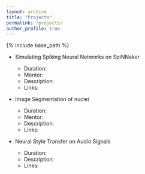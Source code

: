 ```yaml
---
layout: archive
title: "Projects"
permalink: /projects/
author_profile: true
---
```


{% include base_path %}

* Simulating Spiking Neural Networks on SpiNNaker
  * Duration: 
  * Mentor: 
  * Description:
  * Links: 

* Image Segmentation of nuclei
  * Duration: 
  * Mentor: 
  * Description:
  * Links:

* Neural Style Transfer on Audio Signals
  * Duration: 
  * Description:
  * Links:
